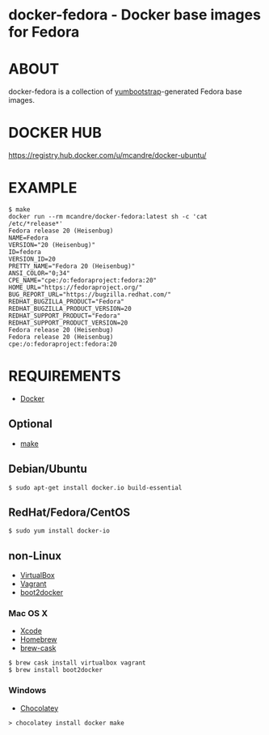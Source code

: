 # docker-fedora - Docker base images for Fedora

# ABOUT

docker-fedora is a collection of [yumbootstrap](https://github.com/dozzie/yumbootstrap)-generated Fedora base images.

# DOCKER HUB

https://registry.hub.docker.com/u/mcandre/docker-ubuntu/

# EXAMPLE

```
$ make
docker run --rm mcandre/docker-fedora:latest sh -c 'cat /etc/*release*'
Fedora release 20 (Heisenbug)
NAME=Fedora
VERSION="20 (Heisenbug)"
ID=fedora
VERSION_ID=20
PRETTY_NAME="Fedora 20 (Heisenbug)"
ANSI_COLOR="0;34"
CPE_NAME="cpe:/o:fedoraproject:fedora:20"
HOME_URL="https://fedoraproject.org/"
BUG_REPORT_URL="https://bugzilla.redhat.com/"
REDHAT_BUGZILLA_PRODUCT="Fedora"
REDHAT_BUGZILLA_PRODUCT_VERSION=20
REDHAT_SUPPORT_PRODUCT="Fedora"
REDHAT_SUPPORT_PRODUCT_VERSION=20
Fedora release 20 (Heisenbug)
Fedora release 20 (Heisenbug)
cpe:/o:fedoraproject:fedora:20
```

# REQUIREMENTS

* [Docker](https://www.docker.com/)

## Optional

* [make](http://www.gnu.org/software/make/)

## Debian/Ubuntu

```
$ sudo apt-get install docker.io build-essential
```

## RedHat/Fedora/CentOS

```
$ sudo yum install docker-io
```

## non-Linux

* [VirtualBox](https://www.virtualbox.org/)
* [Vagrant](https://www.vagrantup.com/)
* [boot2docker](http://boot2docker.io/)

### Mac OS X

* [Xcode](http://itunes.apple.com/us/app/xcode/id497799835?ls=1&mt=12)
* [Homebrew](http://brew.sh/)
* [brew-cask](http://caskroom.io/)

```
$ brew cask install virtualbox vagrant
$ brew install boot2docker
```

### Windows

* [Chocolatey](https://chocolatey.org/)

```
> chocolatey install docker make
```
